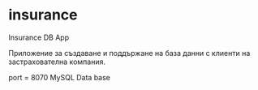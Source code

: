 # insurance
Insurance DB App

Приложение за създаване и поддържане на база данни с клиенти на застрахователна компания.

port = 8070
MySQL Data base

